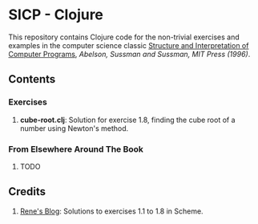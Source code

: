 SICP - Clojure
==============

This repository contains Clojure code for the
non-trivial exercises and examples in the computer
science classic [Structure and Interpretation of
Computer Programs](http://mitpress.mit.edu/sicp/full-text/book/book.html),
 *Abelson, Sussman and Sussman, MIT Press (1996)*.

## Contents

### Exercises

   1. **cube-root.clj**: Solution for exercise 1.8, finding the cube
                         root of a number using Newton's method.

### From Elsewhere Around The Book

   1. TODO

## Credits

   1. [Rene's Blog](http://wanttowriteprograms.blogspot.in/2007/03/structure-and-interpretation-of_14.html):
      Solutions to exercises 1.1 to 1.8 in Scheme.

